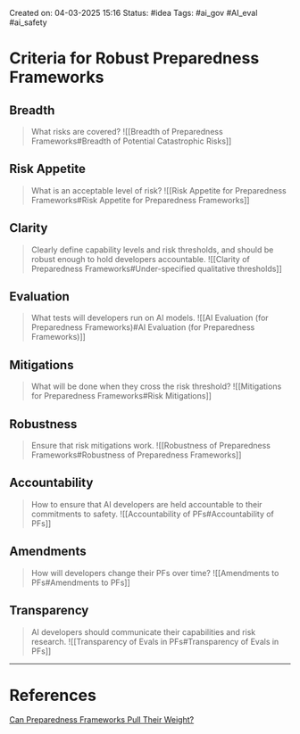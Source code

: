 
Created on: 04-03-2025 15:16
Status: #idea
Tags: #ai_gov #AI_eval #ai_safety 
# Criteria for Robust Preparedness Frameworks
## Breadth
> What risks are covered?
![[Breadth of Preparedness Frameworks#Breadth of Potential Catastrophic Risks]]

## Risk Appetite
>What is an acceptable level of risk?
![[Risk Appetite for Preparedness Frameworks#Risk Appetite for Preparedness Frameworks]]

## Clarity
> Clearly define capability levels and risk thresholds, and should be robust enough to hold developers accountable.
> ![[Clarity of Preparedness Frameworks#Under-specified qualitative thresholds]]

## Evaluation
>What tests will developers run on AI models.
>![[AI Evaluation (for Preparedness Frameworks)#AI Evaluation (for Preparedness Frameworks)]]

## Mitigations
>What will be done when they cross the risk threshold?
>![[Mitigations for Preparedness Frameworks#Risk Mitigations]]

## Robustness
>Ensure that risk mitigations work.
>![[Robustness of Preparedness Frameworks#Robustness of Preparedness Frameworks]]

## Accountability
>How to ensure that AI developers are held accountable to their commitments to safety. 
>![[Accountability of PFs#Accountability of PFs]]

## Amendments
> How will developers change their PFs over time?
> ![[Amendments to PFs#Amendments to PFs]]

## Transparency
>AI developers should communicate their capabilities and risk research.
>![[Transparency of Evals in PFs#Transparency of Evals in PFs]]


-----------------


# References
[Can Preparedness Frameworks Pull Their Weight?](https://fas.org/publication/scaling-ai-safety/)